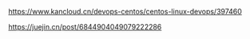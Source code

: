

https://www.kancloud.cn/devops-centos/centos-linux-devops/397460

https://juejin.cn/post/6844904049079222286

